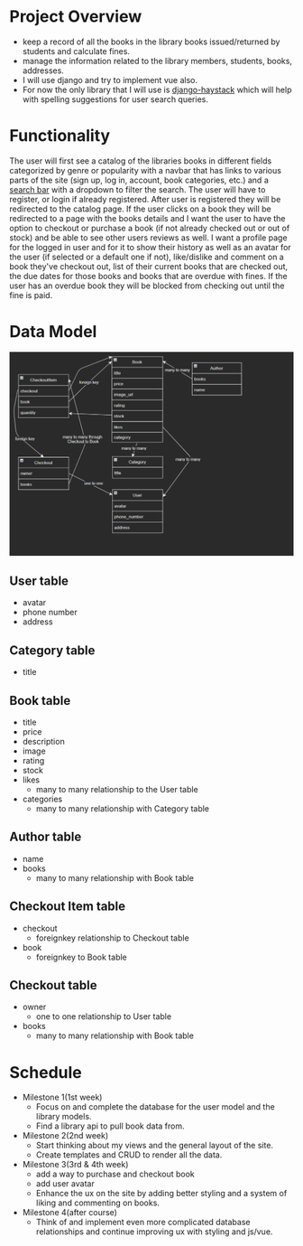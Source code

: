 # **Project Overview**
 - keep a record of all the books in the library books issued/returned by students and calculate fines.
 - manage the information related to the library members, students, books, addresses.
 - I will use django and try to implement vue also.
 - For now the only library that I will use is [django-haystack](https://github.com/django-haystack/django-haystack) which will help with spelling suggestions for user search queries. 



# **Functionality**
 The user will first see a catalog of the libraries books in different fields categorized by genre or popularity with a navbar that has links to various parts of the site (sign up, log in, account, book categories, etc.) and a [search bar](https://getbootstrap.com/docs/5.1/forms/input-group/#buttons-with-dropdowns) with a dropdown to filter the search. The user will have to register, or login if already registered. After user is registered they will be redirected to the catalog page. If the user clicks on a book they will be redirected to a page with the books details and I want the user to have the option to checkout or purchase a book (if not already checked out or out of stock) and be able to see other users reviews as well. I want a profile page for the logged in user and for it to show their history as well as an avatar for the user (if selected or a default one if not), like/dislike and comment on a book they've checkout out, list of their current books that are checked out, the due dates for those books and books that are overdue with fines. If the user has an overdue book they will be blocked from checking out until the fine is paid. 


# **Data Model**

![Diagram of models](https://github.com/Jamesjr95/Capstone_proj/blob/main/image.png)

## User table
- avatar
- phone number
- address

## Category table
- title

## Book table
- title
- price
- description
- image
- rating
- stock 
- likes
  - many to many relationship to the User table
- categories
  - many to many relationship with Category table

## Author table
- name
- books
  - many to many relationship with Book table

## Checkout Item table
- checkout
  - foreignkey relationship to Checkout table
- book
  - foreignkey to Book table

## Checkout table
- owner
  - one to one relationship to User table
- books
  - many to many relationship with Book table

#  **Schedule**
- Milestone 1(1st week)
  - Focus on and complete the database for the user model and the library models.
  - Find a library api to pull book data from.
- Milestone 2(2nd week)
  - Start thinking about my views and the general layout of the site.
  - Create templates and CRUD to render all the data.
- Milestone 3(3rd & 4th week)
  - add a way to purchase and checkout book
  - add user avatar
  - Enhance the ux on the site by adding better styling and a system of liking and commenting on books.
- Milestone 4(after course)
  - Think of and implement even more complicated database relationships and continue improving ux with styling and js/vue.
